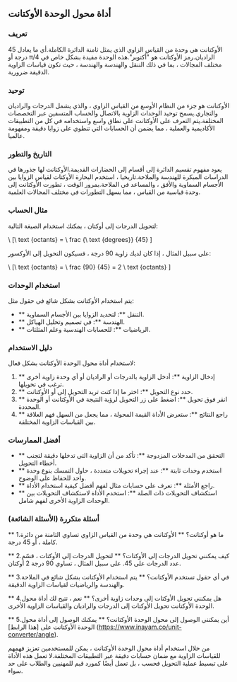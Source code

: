 ## أداة محول الوحدة الأوكتانت

### تعريف
الأوكتانت هي وحدة من القياس الزاوي الذي يمثل ثامنة الدائرة الكاملة.أي ما يعادل 45 درجة أو π/4 الراديان.رمز الأوكتانت هو "أكتوبر".هذه الوحدة مفيدة بشكل خاص في مختلف المجالات ، بما في ذلك التنقل والهندسة والهندسة ، حيث تكون قياسات الزاوية الدقيقة ضرورية.

### توحيد
الأوكتانت هو جزء من النظام الأوسع من القياس الزاوي ، والذي يشمل الدرجات والراديان والتجاري.يسمح توحيد الوحدات الزاوية بالاتصال والحساب المتسقين عبر التخصصات المختلفة.يتم التعرف على الأوكتانت على نطاق واسع واستخدامه في كل من التطبيقات الأكاديمية والعملية ، مما يضمن أن الحسابات التي تنطوي على زوايا دقيقة ومفهومة عالميا.

### التاريخ والتطور
يعود مفهوم تقسيم الدائرة إلى أقسام إلى الحضارات القديمة.الأوكتانت لها جذورها في الدراسات المبكرة للهندسة والملاحة.تاريخيا ، استخدم البحارة الأوكتات لقياس الزوايا بين الأجسام السماوية والأفق ، والمساعد في الملاحة.بمرور الوقت ، تطورت الأوكتانت إلى وحدة قياسية من القياس ، مما يسهل التطورات في مختلف المجالات العلمية.

### مثال الحساب
لتحويل الدرجات إلى أوكتان ، يمكنك استخدام الصيغة التالية:

\ [\ text {octants} = \ frac {\ text {degrees}} {45} \]

على سبيل المثال ، إذا كان لديك زاوية 90 درجة ، فسيكون التحويل إلى الأوكسور:

\ [\ text {octants} = \ frac {90} {45} = 2 \ text {octants} \]

### استخدام الوحدات
يتم استخدام الأوكتانت بشكل شائع في حقول مثل:

- ** التنقل **: لتحديد الزوايا بين الأجسام السماوية.
- ** الهندسة **: في تصميم وتحليل الهياكل.
- ** الرياضيات **: للحسابات الهندسية وعلم المثلثات.

### دليل الاستخدام
لاستخدام أداة محول الوحدة الأوكتانت بشكل فعال:

1. ** إدخال الزاوية **: أدخل الزاوية بالدرجات أو الراديان أو أي وحدة زاوية أخرى ترغب في تحويلها.
2. ** حدد نوع التحويل **: اختر ما إذا كنت تريد التحويل إلى أو الأوكتانت.
3. ** انقر فوق تحويل **: اضغط على زر التحويل لرؤية النتيجة في الأوكتانت أو الوحدة المحددة.
4. ** راجع النتائج **: ستعرض الأداة القيمة المحولة ، مما يجعل من السهل فهم العلاقة بين القياسات الزاوية المختلفة.

### أفضل الممارسات
- ** التحقق من المدخلات المزدوجة **: تأكد من أن الزاوية التي تدخلها دقيقة لتجنب أخطاء التحويل.
- ** استخدم وحدات ثابتة **: عند إجراء تحويلات متعددة ، حاول التمسك بنوع وحدة واحد للحفاظ على الوضوح.
- ** راجع الأمثلة **: تعرف على حسابات مثال لفهم أفضل كيفية استخدام الأداة.
- ** استكشاف التحويلات ذات الصلة **: استخدم الأداة لاستكشاف التحويلات بين الوحدات الزاوية الأخرى لفهم شامل.

### أسئلة متكررة (الأسئلة الشائعة)

** 1.ما هو أوكتانت؟ **
الأوكتانت هي وحدة من القياس الزاوي تساوي الثامنة من دائرة كاملة ، أو 45 درجة.

** 2.كيف يمكنني تحويل الدرجات إلى الأوكتات؟ **
لتحويل الدرجات إلى الأوكتات ، قسّم عدد الدرجات على 45. على سبيل المثال ، تساوي 90 درجة 2 أوكتان.

** 3.في أي حقول تستخدم الأوكتانت؟ **
يتم استخدام الأوكتانت بشكل شائع في الملاحة والهندسة والرياضيات لقياسات الزاوية الدقيقة.

** 4.هل يمكنني تحويل الأوكتات إلى وحدات زاوية أخرى؟ **
نعم ، تتيح لك أداة محول الوحدة الأوكتانت تحويل الأوكتات إلى الدرجات والراديان والقياسات الزاوية الأخرى.

** 5.أين يمكنني الوصول إلى محول الوحدة الأوكتانت؟ **
يمكنك الوصول إلى أداة محول الوحدة الأوكتانت على [هذا الرابط] (https://www.inayam.co/unit-converter/angle).

من خلال استخدام أداة محول الوحدة الأوكتانت ، يمكن للمستخدمين تعزيز فهمهم للقياسات الزاوية مع ضمان حسابات دقيقة عبر التطبيقات المختلفة.لا تعمل هذه الأداة على تبسيط عملية التحويل فحسب ، بل تعمل أيضًا كمورد قيم للمهنيين والطلاب على حد سواء.